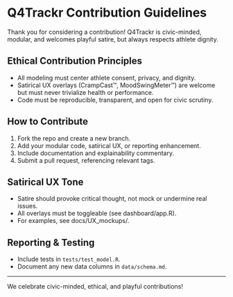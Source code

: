 # Q4Trackr Contribution Guidelines

Thank you for considering a contribution! Q4Trackr is civic-minded, modular, and welcomes playful satire, but always respects athlete dignity.

## Ethical Contribution Principles

- All modeling must center athlete consent, privacy, and dignity.
- Satirical UX overlays (CrampCast™, MoodSwingMeter™) are welcome but must never trivialize health or performance.
- Code must be reproducible, transparent, and open for civic scrutiny.

## How to Contribute

1. Fork the repo and create a new branch.
2. Add your modular code, satirical UX, or reporting enhancement.
3. Include documentation and explainability commentary.
4. Submit a pull request, referencing relevant tags.

## Satirical UX Tone

- Satire should provoke critical thought, not mock or undermine real issues.
- All overlays must be toggleable (see dashboard/app.R).
- For examples, see docs/UX_mockups/.

## Reporting & Testing

- Include tests in `tests/test_model.R`.
- Document any new data columns in `data/schema.md`.

---

We celebrate civic-minded, ethical, and playful contributions!